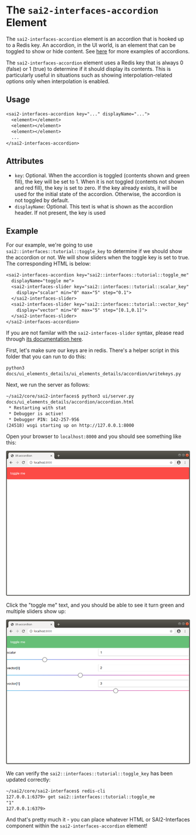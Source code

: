 The `sai2-interfaces-accordion` Element
=======================================
The `sai2-interfaces-accordion` element is an accordion that is hooked up to a 
Redis key. An accordion, in the UI world, is an element that can be toggled to 
show or hide content. See 
[here](https://semantic-ui.com/modules/accordion.html#/definition) for more 
examples of accordions.

The `sai2-interfaces-accordion` element uses a Redis key that is always 0 
(false) or 1 (true) to determine if it should display its contents. This is 
particularly useful in situations such as showing interpolation-related options 
only when interpolation is enabled.

## Usage

```
<sai2-interfaces-accordion key="..." displayName="...">
  <element></element>
  <element></element>
  <element></element>
  ...
</sai2-interfaces-accordion>
```

## Attributes

* `key`: Optional. When the accordion is toggled (contents shown and green fill), the key will be set to 1.
When it is not toggled (contents not shown and red fill), the key is set to zero.
If the key already exists, it will be used for the initial state of the accordion. Otherwise, the accordion is not toggled by default.
* `displayName`: Optional. This text is what is shown as the accordion header. If not present, the key is used

## Example

For our example, we're going to use `sai2::interfaces::tutorial::toggle_key` to 
determine if we should show the accordion or not. We will show sliders when the 
toggle key is set to true. The corresponding HTML is below:

```
<sai2-interfaces-accordion key="sai2::interfaces::tutorial::toggle_me" 
  displayName="toggle me">
  <sai2-interfaces-slider key="sai2::interfaces::tutorial::scalar_key" 
    display="scalar" min="0" max="5" step="0.1">
  </sai2-interfaces-slider>
  <sai2-interfaces-slider key="sai2::interfaces::tutorial::vector_key" 
    display="vector" min="0" max="5" step="[0.1,0.1]">
  </sai2-interfaces-slider>
</sai2-interfaces-accordion>
```

If you are not familar with the `sai2-interfaces-slider` syntax, please read 
through [its documentation here](../slider/slider.md).

First, let's make sure our keys are in redis. There's a helper script in this 
folder that you can run to do this:

```
python3 docs/ui_elements_details/ui_elements_details/accordion/writekeys.py
```

Next, we run the server as follows:

```
~/sai2/core/sai2-interfaces$ python3 ui/server.py docs/ui_elements_details/accordion/accordion.html 
 * Restarting with stat
 * Debugger is active!
 * Debugger PIN: 142-257-956
(24518) wsgi starting up on http://127.0.0.1:8000
```

Open your browser to `localhost:8000` and you should see something like this:

![accordion initial](./accordion-initial.png)

Click the "toggle me" text, and you should be able to see it turn green and 
multiple sliders show up:

![accordion toggled](./accordion-toggled.png)

We can verify the `sai2::interfaces::tutorial::toggle_key` has been updated 
correctly:

```
~/sai2/core/sai2-interfaces$ redis-cli
127.0.0.1:6379> get sai2::interfaces::tutorial::toggle_me
"1"
127.0.0.1:6379> 
```

And that's pretty much it - you can place whatever HTML or SAI2-Interfaces 
component within the `sai2-interfaces-accordion` element!
